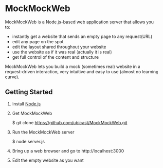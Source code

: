 MockMockWeb
===========

MockMockWeb is a Node.js-based web application server that allows you to:

* instantly get a website that sends an empty page to any request(URL)
* edit any page on the spot
* edit the layout shared throughout your website
* use the website as if it was real (actually it is real)
* get full control of the content and structure

MockMockWeb lets you build a mock (sometimes real) website in a request-driven interaction, very intuitive and easy to use (almost no learning curve).

Getting Started
----------------

1) Install [Node.js](http://nodejs.org/)

2) Get MockMockWeb

    $ git clone https://github.com/ubicast/MockMockWeb.git

3) Run the MockMockWeb server

    $ node server.js

4) Bring up a web browser and go to http://localhost:3000

5) Edit the empty website as you want
